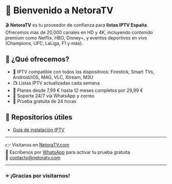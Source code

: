 # 👋 Bienvenido a NetoraTV

🎬 **NetoraTV** es tu proveedor de confianza para **listas IPTV España**. Ofrecemos más de 20,000 canales en HD y 4K, incluyendo contenido premium como Netflix, HBO, Disney+, y eventos deportivos en vivo (Champions, UFC, LaLiga, F1 y más).

## 🚀 ¿Qué ofrecemos?

- 📡 IPTV compatible con todos los dispositivos: Firestick, Smart TVs, Android/iOS, MAG, VLC, Xtream, M3U
- 📺 Listas IPTV actualizadas cada semana
- 🧾 Planes desde 7,99 € hasta 12 meses completos por 29,99 €
- 💬 Soporte 24/7 vía WhatsApp y correo
- 🎁 Prueba gratuita de 24 horas

## 📂 Repositorios útiles

- [Guía de instalación IPTV](https://netoratv.com/setting-iptv/)

---

👉 Visítanos en [NetoraTV.com](https://netoratv.com)  
📲 Escríbenos por [WhatsApp](https://api.whatsapp.com/send?phone=34658204011) para activar tu prueba gratuita  
📧 contacto@netoratv.com

---

### ⭐ ¡Gracias por visitarnos!
